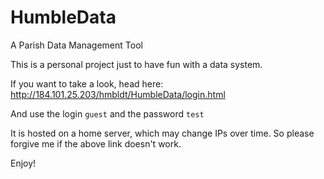 # HumbleData
A Parish Data Management Tool

This is a personal project just to have fun with a data system.

If you want to take a look, head here: http://184.101.25.203/hmbldt/HumbleData/login.html

And use the login `guest` and the password `test` 

It is hosted on a home server, which may change IPs over time. So please forgive me if the above link doesn't work.

Enjoy!

